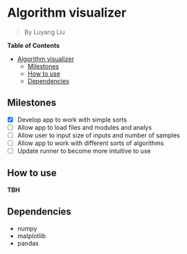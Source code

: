 # Algorithm visualizer
> By Luyang Liu
<!-- markdown-toc start - Don't edit this section. Run M-x markdown-toc-refresh-toc -->
**Table of Contents**

- [Algorithm visualizer](#algorithm-visualizer)
    - [Milestones](#milestones)
    - [How to use](#how-to-use)
    - [Dependencies](#dependencies)

<!-- markdown-toc end -->

## Milestones
  * [x] Develop app to work with simple sorts
  * [ ] Allow app to load files and modules and analys
  * [ ] Allow user to input size of inputs and number of samples
  * [ ] Allow app to work with different sorts of algorithms
  * [ ] Update runner to become more intuitive to use

## How to use
**TBH**

## Dependencies
* numpy
* matplotlib
* pandas

